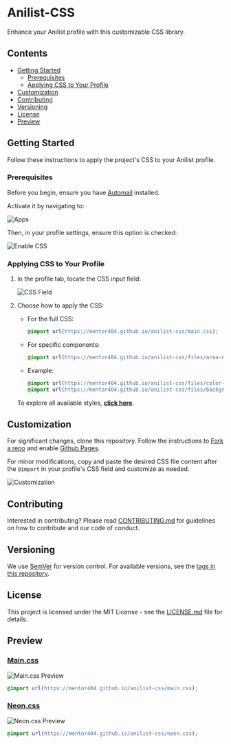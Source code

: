 # Anilist-CSS

Enhance your Anilist profile with this customizable CSS library.

## Contents
- [Getting Started](#getting-started)
  - [Prerequisites](#prerequisites)
  - [Applying CSS to Your Profile](#applying-css-to-your-profile)
- [Customization](#customization)
- [Contributing](#contributing)
- [Versioning](#versioning)
- [License](#license)
- [Preview](#preview)

## Getting Started

Follow these instructions to apply the project's CSS to your Anilist profile.

### Prerequisites

Before you begin, ensure you have [Automail](https://github.com/hohMiyazawa/Automail) installed.

Activate it by navigating to:

![Apps](https://raw.githubusercontent.com/Mentor404/anilist-css/main/img/apps.png)

Then, in your profile settings, ensure this option is checked:

![Enable CSS](https://raw.githubusercontent.com/Mentor404/anilist-css/main/img/enable.png)

### Applying CSS to Your Profile

1. In the profile tab, locate the CSS input field:

   ![CSS Field](https://raw.githubusercontent.com/Mentor404/anilist-css/main/img/css.png)

2. Choose how to apply the CSS:
   - For the full CSS:
     ```css
     @import url(https://mentor404.github.io/anilist-css/main.css);
     ```
   - For specific components:
     ```css
     @import url(https://mentor404.github.io/anilist-css/files/area-name-here.css);
     ```
   - Example:
     ```css
     @import url(https://mentor404.github.io/anilist-css/files/color-theme.css);
     @import url(https://mentor404.github.io/anilist-css/files/background.css);
     ```

   To explore all available styles, [**click here**](https://github.com/Mentor404/anilist-css/tree/main/files).

## Customization

For significant changes, clone this repository. Follow the instructions to [Fork a repo](https://docs.github.com/en/get-started/quickstart/fork-a-repo) and enable [Github Pages](https://docs.github.com/en/pages/getting-started-with-github-pages/about-github-pages).

For minor modifications, copy and paste the desired CSS file content after the `@import` in your profile's CSS field and customize as needed.

![Customization](https://raw.githubusercontent.com/Mentor404/anilist-css/main/img/custom.png)

## Contributing

Interested in contributing? Please read [CONTRIBUTING.md](https://github.com/Mentor404/anilist-css/blob/main/CONTRIBUTING.md) for guidelines on how to contribute and our code of conduct.

## Versioning

We use [SemVer](http://semver.org/) for version control. For available versions, see the [tags in this repository](https://github.com/Mentor404/anilist-css/tags).

## License

This project is licensed under the MIT License - see the [LICENSE.md](https://github.com/Mentor404/anilist-css/blob/main/LICENSE) file for details.

## Preview

### [Main.css](https://github.com/Mentor404/anilist-css/blob/main/main.css)
![Main.css Preview](https://raw.githubusercontent.com/Mentor404/anilist-css/main/img/preview.png)

```css
@import url(https://mentor404.github.io/anilist-css/main.css);
```

### [Neon.css](https://github.com/Mentor404/anilist-css/blob/main/neon.css)
![Neon.css Preview](https://raw.githubusercontent.com/Mentor404/anilist-css/main/img/neon-css.png)

```css
@import url(https://mentor404.github.io/anilist-css/neon.css);
```


